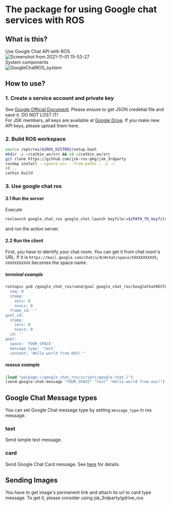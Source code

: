 # The package for using Google chat services with ROS

## What is this?
Use Google Chat API with ROS.  
![Screenshot from 2021-11-01 15-53-27](https://user-images.githubusercontent.com/27789460/139635911-66232c88-d3b9-4d7d-940e-966fbac9d800.png)  
System components  
![GoogleChatROS_system](https://user-images.githubusercontent.com/27789460/139635648-4ddbf9da-90e9-4b87-b958-ca996a8ffc4f.png)

## How to use?
### 1. Create a service account and private key
See [Google Official Document](https://developers.google.com/chat/how-tos/service-accounts#step_1_create_service_account_and_private_key). Please ensure to get JSON credetial file and save it. DO NOT LOST IT!  
For JSK members, all keys are available at [Google Drive](https://drive.google.com/drive/folders/1Enbbta5QuZ-hrUWdTjVDEjDJc3j7Abxo?usp=sharing). If you make new  API keys, please upload them here.

### 2. Build ROS workspace
```bash
source /opt/ros/${ROS_DISTRO}/setup.bash
mkdir -p ~/catkin_ws/src && cd ~/catkin_ws/src
git clone https://github.com/jsk-ros-pkg/jsk_3rdparty
rosdep install --ignore-src --from-paths . -y -r
cd ..
catkin build
```

### 3. Use google chat ros
#### 3.1 Run the server
Execute
```bash
roslaunch google_chat_ros google_chat.launch keyfile:=${PATH_TO_keyfile.json}
```
and run the action server.

#### 2.2 Run the client
First, you have to identify your chat room. You can get it from chat room's URL. If it is `https://mail.google.com/chat/u/0/#chat/space/XXXXXXXXXXX`, `XXXXXXXXXXX` becomes the space name.
##### terminal example
```bash
rostopic pub /google_chat_ros/send/goal google_chat_ros/GoogleChatRESTActionGoal "header:
  seq: 0
  stamp:
    secs: 0
    nsecs: 0
  frame_id: ''
goal_id:
  stamp:
    secs: 0
    nsecs: 0
  id: ''
goal:
  space: 'YOUR_SPACE'
  message_type: 'text'
  content: 'Hello world from ROS!'"
```
##### roseus example
```lisp
(load "package://google_chat_ros/scripts/google-chat.l")
(send-google-chat-message "YOUR_SPACE" "text" "Hello world from eus!")
```

## Google Chat Message types
You can set Google Chat message type by setting `message_type` in ros message.
### text
Send simple text message.
### card
Send Google Chat Card message.
See [here](https://developers.google.com/chat/api/guides/message-formats/cards) for details.

## Sending Images
You have to get image's permanent link and attach its url to card type message. To get it, please consider using jsk_3rdparty/gdrive_ros.
